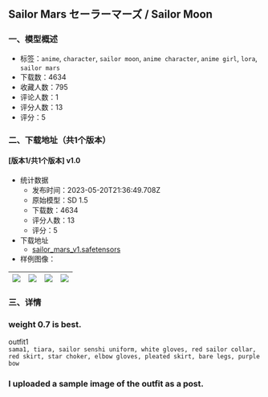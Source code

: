 ## Sailor Mars セーラーマーズ / Sailor Moon
### 一、模型概述

- 标签：`anime`, `character`, `sailor moon`, `anime character`, `anime girl`, `lora`, `sailor mars`
- 下载数：4634
- 收藏人数：795
- 评论人数：1
- 评分人数：13
- 评分：5

### 二、下载地址（共1个版本）

#### [版本1/共1个版本] v1.0

- 统计数据
  - 发布时间：2023-05-20T21:36:49.708Z
  - 原始模型：SD 1.5
  - 下载数：4634
  - 评分人数：13
  - 评分：5
- 下载地址
  - [sailor_mars_v1.safetensors](https://civitai.com/api/download/models/76262)
- 样例图像：

| <img src="https://image.civitai.com/xG1nkqKTMzGDvpLrqFT7WA/2512e6f7-5c4e-449b-8346-6a08b941fd76/width=450/853337.jpeg" /> | <img src="https://image.civitai.com/xG1nkqKTMzGDvpLrqFT7WA/e1fa9a93-84d5-4716-ba86-a368d002d71b/width=450/853339.jpeg" /> | <img src="https://image.civitai.com/xG1nkqKTMzGDvpLrqFT7WA/7ac977b6-e88c-4758-b87f-e7794bae46e1/width=450/853343.jpeg" /> | <img src="https://image.civitai.com/xG1nkqKTMzGDvpLrqFT7WA/6b4290f8-0607-4ee5-b751-25dbee9f57c4/width=450/853341.jpeg" /> |
| ---- | ---- | ---- | ---- |


### 三、详情
<h3>weight 0.7 is best.</h3><p></p><p>outfit1<br /><code>sama1, tiara, sailor senshi uniform, white gloves, red sailor collar, red skirt, star choker, elbow gloves, pleated skirt, bare legs, purple bow</code></p><p></p><h3>I uploaded a sample image of the outfit as a post.</h3>